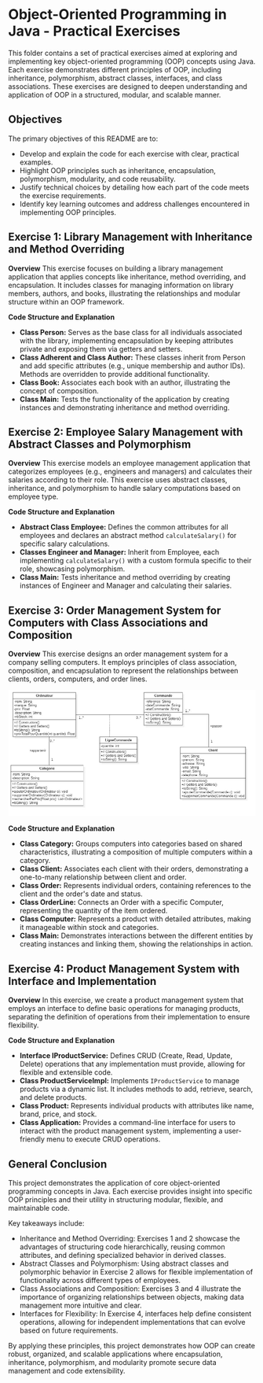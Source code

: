 # Object-Oriented Programming in Java - Practical Exercises

This folder contains a set of practical exercises aimed at exploring and implementing key object-oriented programming (OOP) concepts using Java. Each exercise demonstrates different principles of OOP, including inheritance, polymorphism, abstract classes, interfaces, and class associations. These exercises are designed to deepen understanding and application of OOP in a structured, modular, and scalable manner.

## Objectives

The primary objectives of this README are to:

* Develop and explain the code for each exercise with clear, practical examples.
* Highlight OOP principles such as inheritance, encapsulation, polymorphism, modularity, and code reusability.
* Justify technical choices by detailing how each part of the code meets the exercise requirements.
* Identify key learning outcomes and address challenges encountered in implementing OOP principles.

## Exercise 1: Library Management with Inheritance and Method Overriding

**Overview**
This exercise focuses on building a library management application that applies concepts like inheritance, method overriding, and encapsulation. It includes classes for managing information on library members, authors, and books, illustrating the relationships and modular structure within an OOP framework.

**Code Structure and Explanation**
* **Class Person:** Serves as the base class for all individuals associated with the library, implementing encapsulation by keeping attributes private and exposing them via getters and setters.
* **Class Adherent and Class Author:** These classes inherit from Person and add specific attributes (e.g., unique membership and author IDs). Methods are overridden to provide additional functionality.
* **Class Book:** Associates each book with an author, illustrating the concept of composition.
* **Class Main:** Tests the functionality of the application by creating instances and demonstrating inheritance and method overriding.

## Exercise 2: Employee Salary Management with Abstract Classes and Polymorphism

**Overview**
This exercise models an employee management application that categorizes employees (e.g., engineers and managers) and calculates their salaries according to their role. This exercise uses abstract classes, inheritance, and polymorphism to handle salary computations based on employee type.

**Code Structure and Explanation**
* **Abstract Class Employee:** Defines the common attributes for all employees and declares an abstract method `calculateSalary()` for specific salary calculations.
* **Classes Engineer and Manager:** Inherit from Employee, each implementing `calculateSalary()` with a custom formula specific to their role, showcasing polymorphism.
* **Class Main:** Tests inheritance and method overriding by creating instances of Engineer and Manager and calculating their salaries.

## Exercise 3: Order Management System for Computers with Class Associations and Composition

**Overview**
This exercise designs an order management system for a company selling computers. It employs principles of class association, composition, and encapsulation to represent the relationships between clients, orders, computers, and order lines.

![Image description](Main.jpg)

**Code Structure and Explanation**
* **Class Category:** Groups computers into categories based on shared characteristics, illustrating a composition of multiple computers within a category.
* **Class Client:** Associates each client with their orders, demonstrating a one-to-many relationship between client and order.
* **Class Order:** Represents individual orders, containing references to the client and the order's date and status.
* **Class OrderLine:** Connects an Order with a specific Computer, representing the quantity of the item ordered.
* **Class Computer:** Represents a product with detailed attributes, making it manageable within stock and categories.
* **Class Main:** Demonstrates interactions between the different entities by creating instances and linking them, showing the relationships in action.

## Exercise 4: Product Management System with Interface and Implementation

**Overview**
In this exercise, we create a product management system that employs an interface to define basic operations for managing products, separating the definition of operations from their implementation to ensure flexibility.

**Code Structure and Explanation**
* **Interface IProductService:** Defines CRUD (Create, Read, Update, Delete) operations that any implementation must provide, allowing for flexible and extensible code.
* **Class ProductServiceImpl:** Implements `IProductService` to manage products via a dynamic list. It includes methods to add, retrieve, search, and delete products.
* **Class Product:** Represents individual products with attributes like name, brand, price, and stock.
* **Class Application:** Provides a command-line interface for users to interact with the product management system, implementing a user-friendly menu to execute CRUD operations.

## General Conclusion

This project demonstrates the application of core object-oriented programming concepts in Java. Each exercise provides insight into specific OOP principles and their utility in structuring modular, flexible, and maintainable code.

Key takeaways include:

* Inheritance and Method Overriding: Exercises 1 and 2 showcase the advantages of structuring code hierarchically, reusing common attributes, and defining specialized behavior in derived classes.
* Abstract Classes and Polymorphism: Using abstract classes and polymorphic behavior in Exercise 2 allows for flexible implementation of functionality across different types of employees.
* Class Associations and Composition: Exercises 3 and 4 illustrate the importance of organizing relationships between objects, making data management more intuitive and clear.
* Interfaces for Flexibility: In Exercise 4, interfaces help define consistent operations, allowing for independent implementations that can evolve based on future requirements.

By applying these principles, this project demonstrates how OOP can create robust, organized, and scalable applications where encapsulation, inheritance, polymorphism, and modularity promote secure data management and code extensibility.